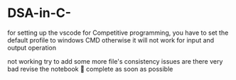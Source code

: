 # DSA-in-C-

for setting up the vscode for Competitive programming, you have to set the default profile to windows CMD otherwise it will not work for input and output operation


not working 
try to add some more file's 
consistency issues are there very bad
revise the notebook 📓 complete as soon as possible 
